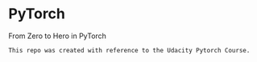 # PyTorch
From Zero to Hero in PyTorch

`This repo was created with reference to the Udacity Pytorch Course.`

